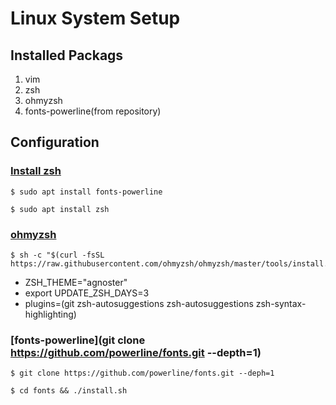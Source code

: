 # Linux System Setup

## Installed Packags
1. vim
1. zsh
1. ohmyzsh
1. fonts-powerline(from repository)

## Configuration
### [Install zsh](https://github.com/ohmyzsh/ohmyzsh/wiki/Installing-ZSH)
   
    $ sudo apt install fonts-powerline 

    $ sudo apt install zsh

### [ohmyzsh](https://github.com/ohmyzsh/ohmyzsh)

    $ sh -c "$(curl -fsSL https://raw.githubusercontent.com/ohmyzsh/ohmyzsh/master/tools/install.sh)"

 * ZSH_THEME="agnoster"
 * export UPDATE_ZSH_DAYS=3 
 * plugins=(git zsh-autosuggestions zsh-autosuggestions zsh-syntax-highlighting)


### [fonts-powerline](git clone https://github.com/powerline/fonts.git --depth=1)

	$ git clone https://github.com/powerline/fonts.git --deph=1

	$ cd fonts && ./install.sh

